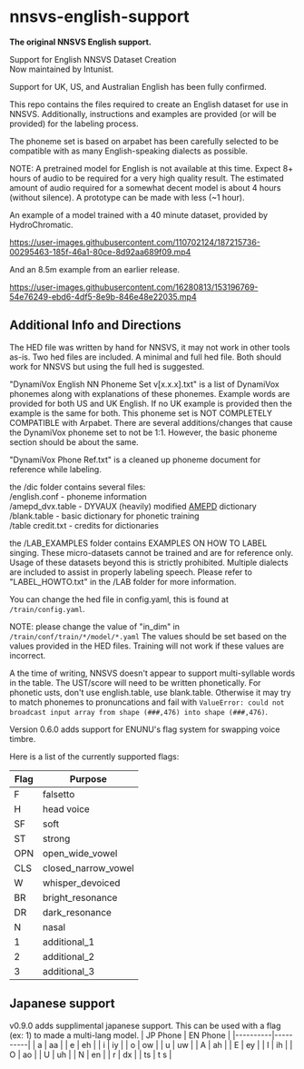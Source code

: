 # nnsvs-english-support
**The original NNSVS English support.**

Support for English NNSVS Dataset Creation
<br/>Now maintained by Intunist.

Support for UK, US, and Australian English has been fully confirmed.

This repo contains the files required to create an English dataset for use in NNSVS.
Additionally, instructions and examples are provided (or will be provided) for the labeling process.

The phoneme set is based on arpabet has been carefully selected to be compatible with as many English-speaking dialects as possible.

NOTE: A pretrained model for English is not available at this time. Expect 8+ hours of audio to be required for a very high quality result.
The estimated amount of audio required for a somewhat decent model is about 4 hours (without silence). A prototype can be made with less (~1 hour).

An example of a model trained with a 40 minute dataset, provided by HydroChromatic.

https://user-images.githubusercontent.com/110702124/187215736-00295463-185f-46a1-80ce-8d92aa689f09.mp4

And an 8.5m example from an earlier release.

https://user-images.githubusercontent.com/16280813/153196769-54e76249-ebd6-4df5-8e9b-846e48e22035.mp4


## Additional Info and Directions

The HED file was written by hand for NNSVS, it may not work in other tools as-is.
Two hed files are included. A minimal and full hed file. Both should work for NNSVS but using the full hed is suggested.

"DynamiVox English NN Phoneme Set v[x.x.x].txt" is a list of DynamiVox phonemes along with explanations of these phonemes.
Example words are provided for both US and UK English. If no UK example is provided then the example is the same for both.
This phoneme set is NOT COMPLETELY COMPATIBLE with Arpabet.
There are several additions/changes that cause the DynamiVox phoneme set to not be 1:1.
However, the basic phoneme section should be about the same.

"DynamiVox Phone Ref.txt" is a cleaned up phoneme document for reference while labeling.

the /dic folder contains several files:  
/english.conf - phoneme information  
/amepd_dvx.table - DYVAUX (heavily) modified [AMEPD](https://github.com/rhdunn/amepd) dictionary  
/blank.table - basic dictionary for phonetic training  
/table credit.txt - credits for dictionaries  

the /LAB_EXAMPLES folder contains EXAMPLES ON HOW TO LABEL singing.
These micro-datasets cannot be trained and are for reference only.
Usage of these datasets beyond this is strictly prohibited.
Multiple dialects are included to assist in properly labeling speech.
Please refer to "LABEL_HOWTO.txt" in the /LAB folder for more information.

You can change the hed file in config.yaml, this is found at `/train/config.yaml`.

NOTE: please change the value of "in_dim" in `/train/conf/train/*/model/*.yaml`
The values should be set based on the values provided in the HED files.
Training will not work if these values are incorrect.

A the time of writing, NNSVS doesn't appear to support multi-syllable words in the table. The UST/score will need to be written phonetically.
For phonetic usts, don't use english.table, use blank.table.
Otherwise it may try to match phonemes to pronuncations and fail with `ValueError: could not broadcast input array from shape (###,476) into shape (###,476)`.

Version 0.6.0 adds support for ENUNU's flag system for swapping voice timbre.

Here is a list of the currently supported flags:

| Flag | Purpose               |
|------|-----------------------|
| F    | falsetto              |
| H    | head voice            |
| SF   | soft                  |
| ST   | strong                |
| OPN  | open_wide_vowel       |
| CLS  | closed_narrow_vowel   |
| W    | whisper_devoiced      |
| BR   | bright_resonance      |
| DR   | dark_resonance        |
| N    | nasal                 |
| 1    | additional_1          |
| 2    | additional_2          |
| 3    | additional_3          |

## Japanese support
v0.9.0 adds supplimental japanese support. This can be used with a flag (ex: 1) to made a multi-lang model.
| JP Phone | EN Phone |
|----------|----------|
| a        | aa       |
| e        | eh       |
| i        | iy       |
| o        | ow       |
| u        | uw       |
| A        | ah       |
| E        | ey       |
| I        | ih       |
| O        | ao       |
| U        | uh       |
| N        | en       |
| r        | dx       |
| ts       | t s      |
